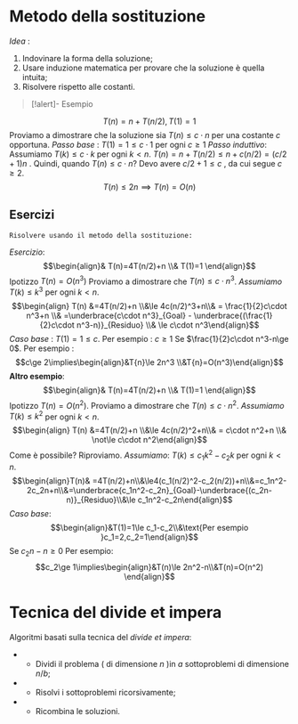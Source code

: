 # Metodo della sostituzione
*Idea* : 
1. Indovinare la forma della soluzione;
2. Usare induzione matematica per provare che la soluzione è quella intuita;
3. Risolvere rispetto alle costanti.
>[!alert]- Esempio

$$T(n) = n +T(n/2), T(1)=1$$
Proviamo a dimostrare che la soluzione sia $T(n)\leq c\cdot n$ per una costante $c$ opportuna.
*Passo base* : $T(1)=1\leq c\cdot 1$ per ogni $c\geq 1$
*Passo induttivo*: Assumiamo $T(k)\leq c\cdot k$ per ogni $k\lt n$.
$T(n)=n+T(n/2)\leq n+c(n/2)=(c/2+1)n$ . Quindi, quando $T(n)\leq c\cdot n$?
Devo avere $c/2+1\leq c$ , da cui segue $c\geq 2$. $$T(n)\leq 2n\implies T(n)=O(n)$$
## Esercizi
	Risolvere usando il metodo della sostituzione:
*Esercizio*: $$\begin{align}& T(n)=4T(n/2)+n \\& T(1)=1 \end{align}$$
Ipotizzo $T(n)=O(n^3)$
Proviamo a dimostrare che $T(n)\leq c\cdot n^3$.
*Assumiamo* $T(k)\leq k^3$ per ogni $k\lt n$.
	$$\begin{align} T(n) &=4T(n/2)+n \\&\le 4c(n/2)^3+n\\& = \frac{1}{2}c\cdot n^3+n \\& =\underbrace{c\cdot n^3}_{Goal} - \underbrace{(\frac{1}{2}c\cdot n^3-n)}_{Residuo} \\& \le c\cdot n^3\end{align}$$
*Caso base* : $T(1)=1\le c$. Per esempio : $c\ge 1$
Se $\frac{1}{2}c\cdot n^3-n\ge 0$. Per esempio : $$c\ge 2\implies\begin{align}&T{n}\le 2n^3 \\&T{n}=O(n^3)\end{align}$$ **Altro esempio**: $$\begin{align}& T(n)=4T(n/2)+n \\& T(1)=1 \end{align}$$
Ipotizzo $T(n)=O(n^2)$. Proviamo a dimostrare che $T(n)\le c\cdot n^2$. 
*Assumiamo* $T(k)\leq k^2$ per ogni $k\lt n$.
	$$\begin{align} T(n) &=4T(n/2)+n \\&\le 4c(n/2)^2+n\\& = c\cdot n^2+n \\& \not\le c\cdot n^2\end{align}$$
Come è possibile? Riproviamo.
*Assumiamo*: $T(k)\le c_1k^2-c_2k$ per ogni $k\lt n$.
$$\begin{align}T(n)& =4T(n/2)+n\\&\le4(c_1(n/2)^2-c_2(n/2))+n\\&=c_1n^2-2c_2n+n\\&=\underbrace{c_1n^2-c_2n}_{Goal}-\underbrace{(c_2n-n)}_{Residuo}\\&\le c_1n^2-c_2n\end{align}$$
*Caso base*:$$\begin{align}&T(1)=1\le c_1-c_2\\&\text{Per esempio }c_1=2,c_2=1\end{align}$$
Se $c_2n-n\ge 0$
Per esempio:$$c_2\ge 1\implies\begin{align}&T(n)\le 2n^2-n\\&T(n)=O(n^2) \end{align}$$
# Tecnica del divide et impera
Algoritmi basati sulla tecnica del *divide et impera*:
- - Dividi il problema ( di dimensione *n* )in *a* sottoproblemi di dimensione *n*/*b*;
- - Risolvi i sottoproblemi ricorsivamente;
- - Ricombina le soluzioni.
